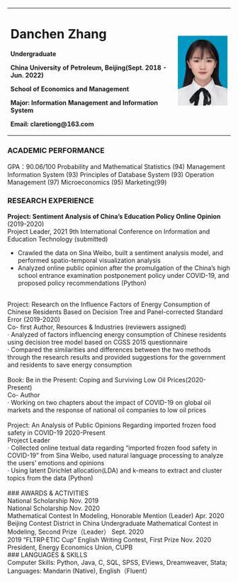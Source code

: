 <table border="0">
  <tr>
    <td width="75%">
      <h1>Danchen Zhang</h1>
      <p><b>Undergraduate</b></p>
      <p><b>China University of Petroleum, Beijing(Sept. 2018 - Jun. 2022)</b></p>
      <p><b>School of Economics and Management</b></p>
      <p><b>Major: Information Management and Information System</b></p>
      <p><b>Email: claretiong@163.com</b></p>
    </td>
    <td width="25%">
      <img src="/zhengjianzhao.jpg" width="100%">     
    </td>
  </tr>
</table>

### ACADEMIC PERFORMANCE
  GPA：90.06/100   Probability and Mathematical Statistics (94)  Management Information System (93) 
  Principles of Database System (93)  Operation Management (97)  Microeconomics (95)  Marketing(99)
  
### RESEARCH EXPERIENCE  
**Project: Sentiment Analysis of China’s Education Policy Online Opinion** (2019-2020)</br>
  Project Leader, 2021 9th International Conference on Information and Education Technology (submitted)</br>
- Crawled the data on Sina Weibo, built a sentiment analysis model, and performed spatio-temporal visualization analysis</br>
- Analyzed online public opinion after the promulgation of the China’s high school entrance examination postponement policy under COVID-19, and proposed policy recommendations (Python)</br>
</br>
Project: Research on the Influence Factors of Energy Consumption of Chinese Residents Based on Decision Tree and Panel-corrected Standard Error (2019-2020)</br>                
Co- first Author, Resources & Industries (reviewers assigned)</br>
· Analyzed of factors influencing energy consumption of Chinese residents using decision tree model based on CGSS 2015 questionnaire</br>
· Compared the similarities and differences between the two methods through the research results and provided suggestions for the government and residents to save energy consumption</br>
</br>
  Book: Be in the Present: Coping and Surviving Low Oil Prices(2020-Present)</br>
  Co- Author</br>
· Working on two chapters about the impact of COVID-19 on global oil markets and the response of national oil companies to low oil prices</br>
</br>
  Project: An Analysis of Public Opinions Regarding imported frozen food safety in COVID-19  2020-Present</br>
  Project Leader</br>
· Collected online textual data regarding “imported frozen food safety in COVID-19” from Sina Weibo, used natural language processing to analyze the users’ emotions and opinions</br>
· Using latent Dirichlet allocation(LDA) and k-means to extract and cluster topics from the data (Python)</br>
</br>
### AWARDS & ACTIVITIES</br>
  National Scholarship                                                                                      Nov. 2019</br>
  National Scholarship                                                                                      Nov. 2020</br>
  Mathematical Contest In Modeling, Honorable Mention (Leader)                                              Apr. 2020</br>
  Beijing Contest District in China Undergraduate Mathematical Contest in Modeling, Second Prize（Leader）  Sept. 2020</br>
  2019 “FLTRP·ETIC Cup” English Writing Contest, First Prize                                                Nov. 2020</br>
  President, Energy Economics Union, CUPB 
</br>
### LANGUAGES & SKILLS</br>  
   Computer Skills: Python, Java, C, SQL, SPSS, EViews, Dreamweaver, Stata;</br>
   Languages: Mandarin (Native), English（Fluent）</br>
